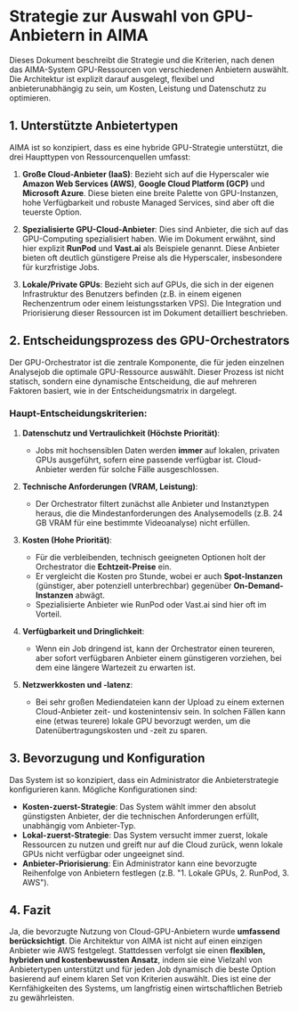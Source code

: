 # Strategie zur Auswahl von GPU-Anbietern in AIMA

Dieses Dokument beschreibt die Strategie und die Kriterien, nach denen das AIMA-System GPU-Ressourcen von verschiedenen Anbietern auswählt. Die Architektur ist explizit darauf ausgelegt, flexibel und anbieterunabhängig zu sein, um Kosten, Leistung und Datenschutz zu optimieren.

## 1. Unterstützte Anbietertypen

AIMA ist so konzipiert, dass es eine hybride GPU-Strategie unterstützt, die drei Haupttypen von Ressourcenquellen umfasst:

1.  **Große Cloud-Anbieter (IaaS)**: Bezieht sich auf die Hyperscaler wie **Amazon Web Services (AWS)**, **Google Cloud Platform (GCP)** und **Microsoft Azure**. Diese bieten eine breite Palette von GPU-Instanzen, hohe Verfügbarkeit und robuste Managed Services, sind aber oft die teuerste Option.

2.  **Spezialisierte GPU-Cloud-Anbieter**: Dies sind Anbieter, die sich auf das GPU-Computing spezialisiert haben. Wie im Dokument <mcfile name="SYSTEMFAEHIGKEITEN.md" path="c:\GitHub\AIMA\Dokumentation\System\SYSTEMFAEHIGKEITEN.md"></mcfile> erwähnt, sind hier explizit **RunPod** und **Vast.ai** als Beispiele genannt. Diese Anbieter bieten oft deutlich günstigere Preise als die Hyperscaler, insbesondere für kurzfristige Jobs.

3.  **Lokale/Private GPUs**: Bezieht sich auf GPUs, die sich in der eigenen Infrastruktur des Benutzers befinden (z.B. in einem eigenen Rechenzentrum oder einem leistungsstarken VPS). Die Integration und Priorisierung dieser Ressourcen ist im Dokument <mcfile name="LOKALE_GPU_INTEGRATION.md" path="c:\GitHub\AIMA\Dokumentation\System\LOKALE_GPU_INTEGRATION.md"></mcfile> detailliert beschrieben.

## 2. Entscheidungsprozess des GPU-Orchestrators

Der GPU-Orchestrator ist die zentrale Komponente, die für jeden einzelnen Analysejob die optimale GPU-Ressource auswählt. Dieser Prozess ist nicht statisch, sondern eine dynamische Entscheidung, die auf mehreren Faktoren basiert, wie in der Entscheidungsmatrix in <mcfile name="LOKALE_GPU_INTEGRATION.md" path="c:\GitHub\AIMA\Dokumentation\System\LOKALE_GPU_INTEGRATION.md"></mcfile> dargelegt.

### Haupt-Entscheidungskriterien:

1.  **Datenschutz und Vertraulichkeit (Höchste Priorität)**:
    *   Jobs mit hochsensiblen Daten werden **immer** auf lokalen, privaten GPUs ausgeführt, sofern eine passende verfügbar ist. Cloud-Anbieter werden für solche Fälle ausgeschlossen.

2.  **Technische Anforderungen (VRAM, Leistung)**:
    *   Der Orchestrator filtert zunächst alle Anbieter und Instanztypen heraus, die die Mindestanforderungen des Analysemodells (z.B. 24 GB VRAM für eine bestimmte Videoanalyse) nicht erfüllen.

3.  **Kosten (Hohe Priorität)**:
    *   Für die verbleibenden, technisch geeigneten Optionen holt der Orchestrator die **Echtzeit-Preise** ein.
    *   Er vergleicht die Kosten pro Stunde, wobei er auch **Spot-Instanzen** (günstiger, aber potenziell unterbrechbar) gegenüber **On-Demand-Instanzen** abwägt.
    *   Spezialisierte Anbieter wie RunPod oder Vast.ai sind hier oft im Vorteil.

4.  **Verfügbarkeit und Dringlichkeit**:
    *   Wenn ein Job dringend ist, kann der Orchestrator einen teureren, aber sofort verfügbaren Anbieter einem günstigeren vorziehen, bei dem eine längere Wartezeit zu erwarten ist.

5.  **Netzwerkkosten und -latenz**:
    *   Bei sehr großen Mediendateien kann der Upload zu einem externen Cloud-Anbieter zeit- und kostenintensiv sein. In solchen Fällen kann eine (etwas teurere) lokale GPU bevorzugt werden, um die Datenübertragungskosten und -zeit zu sparen.

## 3. Bevorzugung und Konfiguration

Das System ist so konzipiert, dass ein Administrator die Anbieterstrategie konfigurieren kann. Mögliche Konfigurationen sind:

*   **Kosten-zuerst-Strategie**: Das System wählt immer den absolut günstigsten Anbieter, der die technischen Anforderungen erfüllt, unabhängig vom Anbieter-Typ.
*   **Lokal-zuerst-Strategie**: Das System versucht immer zuerst, lokale Ressourcen zu nutzen und greift nur auf die Cloud zurück, wenn lokale GPUs nicht verfügbar oder ungeeignet sind.
*   **Anbieter-Priorisierung**: Ein Administrator kann eine bevorzugte Reihenfolge von Anbietern festlegen (z.B. "1. Lokale GPUs, 2. RunPod, 3. AWS").

## 4. Fazit

Ja, die bevorzugte Nutzung von Cloud-GPU-Anbietern wurde **umfassend berücksichtigt**. Die Architektur von AIMA ist nicht auf einen einzigen Anbieter wie AWS festgelegt. Stattdessen verfolgt sie einen **flexiblen, hybriden und kostenbewussten Ansatz**, indem sie eine Vielzahl von Anbietertypen unterstützt und für jeden Job dynamisch die beste Option basierend auf einem klaren Set von Kriterien auswählt. Dies ist eine der Kernfähigkeiten des Systems, um langfristig einen wirtschaftlichen Betrieb zu gewährleisten.